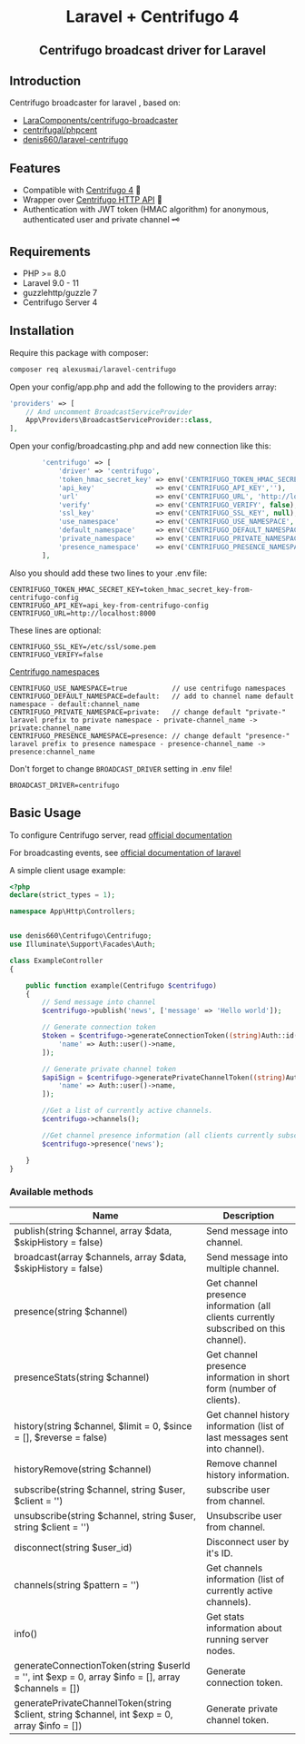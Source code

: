 <h1 align="center">Laravel + Centrifugo 4</h1>
<h2 align="center">Centrifugo broadcast driver for Laravel</h2>

## Introduction

Centrifugo broadcaster for laravel , based on:

- [LaraComponents/centrifugo-broadcaster](https://github.com/LaraComponents/centrifugo-broadcaster)
- [centrifugal/phpcent](https://github.com/centrifugal/phpcent)
- [denis660/laravel-centrifugo](https://github.com/denis660/laravel-centrifugo)

## Features

- Compatible with [Centrifugo 4](https://github.com/centrifugal/centrifugo) 🚀
- Wrapper over [Centrifugo HTTP API](https://centrifugal.dev/docs/server/server_api) 🔌
- Authentication with JWT token (HMAC algorithm) for anonymous, authenticated user and private channel 🗝️

## Requirements

- PHP >= 8.0
- Laravel 9.0 - 11
- guzzlehttp/guzzle 7
- Centrifugo Server 4

## Installation

Require this package with composer:

```bash
composer req alexusmai/laravel-centrifugo
```

Open your config/app.php and add the following to the providers array:

```php
'providers' => [
    // And uncomment BroadcastServiceProvider
    App\Providers\BroadcastServiceProvider::class,
],
```

Open your config/broadcasting.php and add new connection like this:

```php
        'centrifugo' => [
            'driver' => 'centrifugo',
            'token_hmac_secret_key' => env('CENTRIFUGO_TOKEN_HMAC_SECRET_KEY',''),
            'api_key'               => env('CENTRIFUGO_API_KEY',''),
            'url'                   => env('CENTRIFUGO_URL', 'http://localhost:8000'), // centrifugo api url
            'verify'                => env('CENTRIFUGO_VERIFY', false), // Verify host ssl if centrifugo uses this
            'ssl_key'               => env('CENTRIFUGO_SSL_KEY', null), // Self-Signed SSl Key for Host (require verify=true)
            'use_namespace'         => env('CENTRIFUGO_USE_NAMESPACE', false),
            'default_namespace'     => env('CENTRIFUGO_DEFAULT_NAMESPACE', 'default:'),
            'private_namespace'     => env('CENTRIFUGO_PRIVATE_NAMESPACE', 'private:'),
            'presence_namespace'    => env('CENTRIFUGO_PRESENCE_NAMESPACE', 'presence:'),
        ],
```

Also you should add these two lines to your .env file:

```
CENTRIFUGO_TOKEN_HMAC_SECRET_KEY=token_hmac_secret_key-from-centrifugo-config
CENTRIFUGO_API_KEY=api_key-from-centrifugo-config
CENTRIFUGO_URL=http://localhost:8000
```

These lines are optional:

```
CENTRIFUGO_SSL_KEY=/etc/ssl/some.pem
CENTRIFUGO_VERIFY=false
```

[Centrifugo namespaces](https://centrifugal.dev/docs/server/channels)

```
CENTRIFUGO_USE_NAMESPACE=true           // use centrifugo namespaces
CENTRIFUGO_DEFAULT_NAMESPACE=default:   // add to channel name default namespace - default:channel_name
CENTRIFUGO_PRIVATE_NAMESPACE=private:   // change default "private-" laravel prefix to private namespace - private-channel_name -> private:channel_name
CENTRIFUGO_PRESENCE_NAMESPACE=presence: // change default "presence-" laravel prefix to presence namespace - presence-channel_name -> presence:channel_name
```

Don't forget to change `BROADCAST_DRIVER` setting in .env file!

```
BROADCAST_DRIVER=centrifugo
```

## Basic Usage

To configure Centrifugo server, read [official documentation](https://centrifugal.dev)

For broadcasting events, see [official documentation of laravel](https://laravel.com/docs/9.x/broadcasting)

A simple client usage example:

```php
<?php
declare(strict_types = 1);

namespace App\Http\Controllers;


use denis660\Centrifugo\Centrifugo;
use Illuminate\Support\Facades\Auth;

class ExampleController
{

    public function example(Centrifugo $centrifugo)
    {
        // Send message into channel
        $centrifugo->publish('news', ['message' => 'Hello world']);

        // Generate connection token
        $token = $centrifugo->generateConnectionToken((string)Auth::id(), 0, [
            'name' => Auth::user()->name,
        ]);

        // Generate private channel token
        $apiSign = $centrifugo->generatePrivateChannelToken((string)Auth::id(), 'channel', time() + 5 * 60, [
            'name' => Auth::user()->name,
        ]);

        //Get a list of currently active channels.
        $centrifugo->channels();

        //Get channel presence information (all clients currently subscribed on this channel).
        $centrifugo->presence('news');

    }
}
```

### Available methods

| Name                                                                                               | Description                                                                          |
|----------------------------------------------------------------------------------------------------|--------------------------------------------------------------------------------------|
| publish(string $channel, array $data, $skipHistory = false)                                        | Send message into channel.                                                           |
| broadcast(array $channels, array $data, $skipHistory = false)                                      | Send message into multiple channel.                                                  |
| presence(string $channel)                                                                          | Get channel presence information (all clients currently subscribed on this channel). |
| presenceStats(string $channel)                                                                     | Get channel presence information in short form (number of clients).                  |
| history(string $channel, $limit = 0, $since = [], $reverse = false)                                | Get channel history information (list of last messages sent into channel).           |
| historyRemove(string $channel)                                                                     | Remove channel history information.                                                  |
| subscribe(string $channel,  string $user, $client = '')                                            | subscribe user from channel.                                                         |
| unsubscribe(string $channel, string $user, string $client = '')                                    | Unsubscribe user from channel.                                                       |
| disconnect(string $user_id)                                                                        | Disconnect user by it's ID.                                                          |
| channels(string $pattern = '')                                                                     | Get channels information (list of currently active channels).                        |
| info()                                                                                             | Get stats information about running server nodes.                                    |
| generateConnectionToken(string $userId = '', int $exp = 0, array $info = [], array $channels = []) | Generate connection token.                                                           |
| generatePrivateChannelToken(string $client, string $channel, int $exp = 0, array $info = [])       | Generate private channel token.                                                      |
